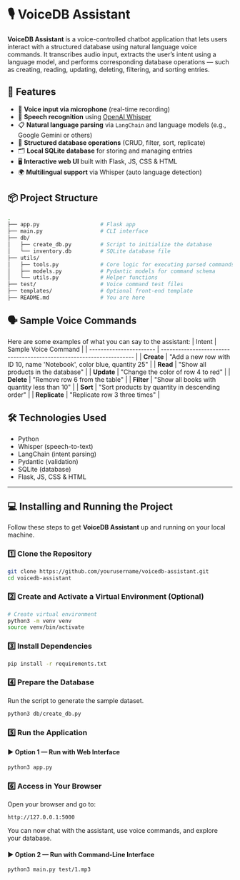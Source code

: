 # 🎙️ VoiceDB Assistant

**VoiceDB Assistant** is a voice-controlled chatbot application that lets users interact with a structured database using natural language voice commands. It transcribes audio input, extracts the user’s intent using a language model, and performs corresponding database operations — such as creating, reading, updating, deleting, filtering, and sorting entries.

## 🚀 Features

- 🎤 **Voice input via microphone** (real-time recording)
- 🧠 **Speech recognition** using [OpenAI Whisper](https://github.com/openai/whisper)
- 📋 **Natural language parsing** via `LangChain` and language models (e.g., Google Gemini or others)
- 🔧 **Structured database operations** (CRUD, filter, sort, replicate)
- 🗂️ **Local SQLite database** for storing and managing entries
- 🖥️ **Interactive web UI** built with Flask, JS, CSS & HTML
- 🌍 **Multilingual support** via Whisper (auto language detection)

## 📦 Project Structure

```bash
.
├── app.py                   # Flask app 
├── main.py                  # CLI interface
├── db/
│   ├── create_db.py         # Script to initialize the database
│   └── inventory.db         # SQLite database file
├── utils/
│   ├── tools.py             # Core logic for executing parsed commands
│   ├── models.py            # Pydantic models for command schema
│   └── utils.py             # Helper functions
├── test/                    # Voice command test files
├── templates/               # Optional front-end template
├── README.md                # You are here
```

## 🗣️ Sample Voice Commands
Here are some examples of what you can say to the assistant:
| Intent                  | Sample Voice Command                                                 |
| ----------------------- | -------------------------------------------------------------------- |
| **Create**              | "Add a new row with ID 10, name 'Notebook', color blue, quantity 25" |
| **Read**                | "Show all products in the database"                                  |
| **Update**              | "Change the color of row 4 to red"                                   |
| **Delete**              | "Remove row 6 from the table"                                        |
| **Filter**              | "Show all books with quantity less than 10"                          |
| **Sort**                | "Sort products by quantity in descending order"                      |
| **Replicate**           | "Replicate row 3 three times"                                        |

## 🛠️ Technologies Used
  - Python
  - Whisper (speech-to-text)
  - LangChain (intent parsing)
  - Pydantic (validation)
  - SQLite (database)
  - Flask, JS, CSS & HTML
    

---

## 💻 Installing and Running the Project

Follow these steps to get **VoiceDB Assistant** up and running on your local machine.

### 1️⃣ Clone the Repository

```bash
git clone https://github.com/yourusername/voicedb-assistant.git
cd voicedb-assistant
```

### 2️⃣ Create and Activate a Virtual Environment (Optional)

```bash
# Create virtual environment
python3 -m venv venv
source venv/bin/activate
```

### 3️⃣ Install Dependencies

```bash
pip install -r requirements.txt
```

### 4️⃣ Prepare the Database

Run the script to generate the sample dataset.

```bash
python3 db/create_db.py
```

### 5️⃣ Run the Application

#### ▶️ Option 1 — Run with Web Interface

```bash
python3 app.py
```

### 6️⃣ Access in Your Browser

Open your browser and go to:

```
http://127.0.0.1:5000
```

You can now chat with the assistant, use voice commands, and explore your database.

#### ▶️ Option 2 — Run with Command-Line Interface
```bash
python3 main.py test/1.mp3
```

